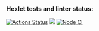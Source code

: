 ### Hexlet tests and linter status:

[![Actions Status](https://github.com/n1k1t1nat/frontend-project-lvl1/workflows/hexlet-check/badge.svg)](https://github.com/n1k1t1nat/frontend-project-lvl1/actions)
<a href="https://codeclimate.com/github/codeclimate/codeclimate/maintainability"><img src="https://api.codeclimate.com/v1/badges/a99a88d28ad37a79dbf6/maintainability" /></a>
[![Node CI](https://github.com/n1k1t1nat/frontend-project-lvl1/actions/workflows/nodejs.yml/badge.svg?branch=main)](https://github.com/n1k1t1nat/frontend-project-lvl1/actions/workflows/nodejs.yml)
